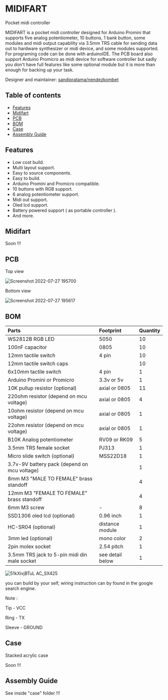 # MIDIFART
Pocket midi controller

MIDIFART is a pocket midi controller designed for Arduino Promini that supports five analog potentiometer, 10 buttons, 1 bank button, some modules and midi output capability via 3.5mm TRS cable for sending data out to hardware synthesizer or midi device, and some modules supported. For programing code can be done with arduinoIDE. The PCB board also support Arduino Promicro as midi device for software controller but sadly you don't have full features like some optional module but it is more than enough for backing up your task. 

Designer and maintainer: [sandipratama/nendezkombet](https://github.com/nendezkombet) 


## Table of contents

- [Features](#features)
- [Midifart](#midifart)
- [PCB](#pcb)
- [BOM](#bom)
- [Case](#case)
- [Assembly Guide](#assembly-guide)


## Features

- Low cost build.
- Multi layout support.
- Easy to source components.
- Easy to build.
- Arduino Promini and Promicro compatible.
- 10 buttons with RGB support.
- 6 analog potentiometer support.
- Midi out support.
- Oled lcd support.
- Battery powered support ( as portable controller ).
- And more.


## Midifart

Soon !!!

## PCB


Top view

![Screenshot 2022-07-27 195700](https://user-images.githubusercontent.com/82454371/181495239-58652e2b-e646-42fb-aef0-bad6bf57d5b6.png)

Bottom view

![Screenshot 2022-07-27 195617](https://user-images.githubusercontent.com/82454371/181495267-caf77521-7837-4921-9a71-fe4b460de04f.png)


## BOM

|Parts|Footprint|Quantity|
|:---|:---|:---|
|WS2812B RGB LED |5050|10|
|100nF capacitor|0805|10|
|12mm tactile switch |4 pin|10|
|12mm tactile switch caps ||10|
|6x10mm tactile switch|4 pin|1|
|Arduino Promini or Promicro |3.3v or 5v|1|
|10K pullup resistor (optional)|axial or 0805|11|     
|220ohm resistor (depend on mcu voltage)|axial or 0805|4| 
|10ohm resistor (depend on mcu voltage)|axial or 0805|1|   
|22ohm resistor (depend on mcu voltage)|axial or 0805|1|   
|B10K Analog potentiometer | RV09 or RK09|5|
|3.5mm TRS female socket |PJ313|1|
|Micro slide switch (optional)|MSS22D18 |1|
|3.7v-9V battery pack (depend on mcu voltage)||1|
|8mm M3 "MALE TO FEMALE" brass standoff||4|
|12mm M3 "FEMALE TO FEMALE" brass standoff||4|
|6mm M3 screw|-|8|
|SSD1306 oled lcd (optional)|0.96 inch|1|   
|HC-SR04 (optional)|distance module |1|     
|3mm led (optional)|mono color|2|     
|2pin molex socket|2.54 pitch|1|
|3.5mm TRS jack to 5-pin midi din male socket|see detail below|1|


![51kXivjBTuL _AC_SX425_](https://user-images.githubusercontent.com/82454371/150636116-4ee8e17d-2fe3-4c75-84c9-792c8be12903.jpg)

you can build by your self, wiring instruction can by found in the google search engine.

Note :

Tip - VCC

Ring - TX

Sleeve - GROUND


## Case

Stacked acrylic case 


Soon !!!


## Assembly Guide

See inside "case" folder !!!


